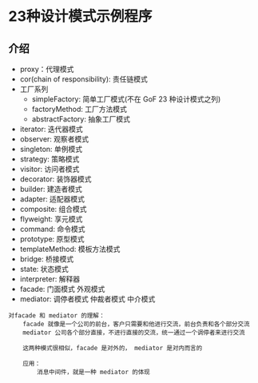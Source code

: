 # 23种设计模式示例程序

## 介绍
- proxy：代理模式
- cor(chain of responsibility): 责任链模式
- 工厂系列
    - simpleFactory: 简单工厂模式(不在 GoF 23 种设计模式之列)
    - factoryMethod: 工厂方法模式
    - abstractFactory: 抽象工厂模式
- iterator: 迭代器模式
- observer: 观察者模式
- singleton: 单例模式
- strategy: 策略模式
- visitor: 访问者模式
- decorator: 装饰器模式
- builder: 建造者模式
- adapter: 适配器模式
- composite: 组合模式
- flyweight: 享元模式
- command: 命令模式
- prototype: 原型模式
- templateMethod: 模板方法模式
- bridge: 桥接模式
- state: 状态模式
- interpreter: 解释器
- facade: 门面模式 外观模式
- mediator: 调停者模式 仲裁者模式 中介模式
```
对facade 和 mediator 的理解：
    facade 就像是一个公司的前台，客户只需要和他进行交流，前台负责和各个部分交流
    mediator 公司各个部分直接，不进行直接的交流，统一通过一个调停者来进行交流

    这两种模式很相似，facade 是对外的， mediator 是对内而言的

    应用：
        消息中间件，就是一种 mediator 的体现
```